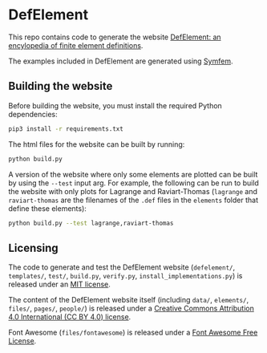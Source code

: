 # DefElement

This repo contains code to generate the website
[DefElement: an encylopedia of finite element definitions](https://defelement.com).

The examples included in DefElement are generated using [Symfem](https://github.com/mscroggs/symfem).

## Building the website

Before building the website, you must install the required Python dependencies:

```bash
pip3 install -r requirements.txt
```

The html files for the website can be built by running:

```bash
python build.py
```

A version of the website where only some elements are plotted can be built by using the
`--test` input arg. For example, the following can be run to build the website with only
plots for Lagrange and Raviart-Thomas (`lagrange` and `raviart-thomas` are
the filenames of the `.def` files in the `elements` folder that define these
elements):

```bash
python build.py --test lagrange,raviart-thomas
```

## Licensing

The code to generate and test the DefElement website (`defelement/`, `templates/`, `test/`, `build.py`, `verify.py`, `install_implementations.py`)
is released under an [MIT license](LICENSE.txt).

The content of the DefElement website itself (including `data/`, `elements/`, `files/`, `pages/`, `people/`)
is released under a [Creative Commons Attribution 4.0 International (CC BY 4.0) license](LICENSE-CC.txt).

Font Awesome (`files/fontawesome`) is released under a [Font Awesome Free License](files/fontawesome/LICENSE.txt).

